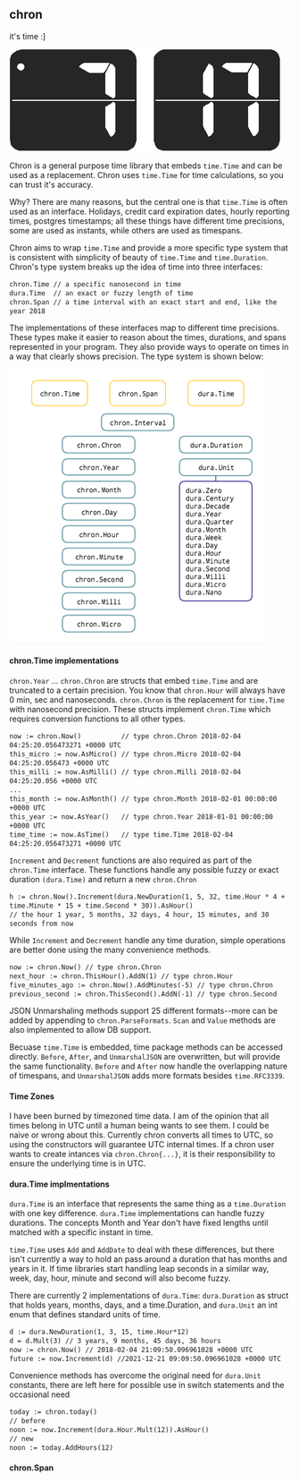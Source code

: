 ## chron
it's time :]

![](https://github.com/dustinevan/chron/blob/master/chron.png "chron")

Chron is a general purpose time library that embeds `time.Time` and can be used as a replacement. Chron uses `time.Time` for time calculations, so you can trust it's accuracy.

Why? There are many reasons, but the central one is that `time.Time` is often used as an interface. Holidays, credit card expiration dates, hourly reporting times, postgres timestamps; all these things have different time precisions, some are used as instants, while others are used as timespans. 

Chron aims to wrap `time.Time` and provide a more specific type system that is consistent with simplicity of beauty of `time.Time` and `time.Duration`. Chron's type system breaks up the idea of time into three interfaces: 
```golang
chron.Time // a specific nanosecond in time
dura.Time  // an exact or fuzzy length of time
chron.Span // a time interval with an exact start and end, like the year 2018
```
The implementations of these interfaces map to different time precisions. These types make it easier to reason about the times, durations, and spans represented in your program. They also provide ways to operate on times in a way that clearly shows precision. The type system is shown below:

![](https://github.com/dustinevan/chron/blob/master/typesystem.png "type system")

#### chron.Time implementations

`chron.Year` ... `chron.Chron` are structs that embed `time.Time` and are truncated to a certain precision. You know that `chron.Hour` will always have 0 min, sec and nanoseconds. `chron.Chron` is the replacement for `time.Time` with nanosecond precision. These structs implement `chron.Time` which requires conversion functions to all other types.
```golang
now := chron.Now()          // type chron.Chron 2018-02-04 04:25:20.056473271 +0000 UTC
this_micro := now.AsMicro() // type chron.Micro 2018-02-04 04:25:20.056473 +0000 UTC
this_milli := now.AsMilli() // type chron.Milli 2018-02-04 04:25:20.056 +0000 UTC
...
this_month := now.AsMonth() // type chron.Month 2018-02-01 00:00:00 +0000 UTC
this_year := now.AsYear()   // type chron.Year 2018-01-01 00:00:00 +0000 UTC
time_time := now.AsTime()   // type time.Time 2018-02-04 04:25:20.056473271 +0000 UTC
```
`Increment` and `Decrement` functions are also required as part of the `chron.Time` interface. These functions handle any possible fuzzy or exact duration `(dura.Time)` and return a new `chron.Chron`
```golang
h := chron.Now().Increment(dura.NewDuration(1, 5, 32, time.Hour * 4 + time.Minute * 15 + time.Second * 30)).AsHour()
// the hour 1 year, 5 months, 32 days, 4 hour, 15 minutes, and 30 seconds from now
```
While `Increment` and `Decrement` handle any time duration, simple operations are better done using the many convenience methods. 
```golang
now := chron.Now() // type chron.Chron 
next_hour := chron.ThisHour().AddN(1) // type chron.Hour
five_minutes_ago := chron.Now().AddMinutes(-5) // type chron.Chron
previous_second := chron.ThisSecond().AddN(-1) // type chron.Second
```
JSON Unmarshaling methods support 25 different formats--more can be added by appending to `chron.ParseFormats`. `Scan` and `Value` methods are also implemented to allow DB support. 

Becuase `time.Time` is embedded, time package methods can be accessed directly. `Before`, `After`, and `UnmarshalJSON` are overwritten, but will provide the same functionality. `Before` and `After` now handle the overlapping nature of timespans, and `UnmarshalJSON` adds more formats besides `time.RFC3339`.     

#### Time Zones
I have been burned by timezoned time data. I am of the opinion that all times belong in UTC until a human being wants to see them. I could be naive or wrong about this. Currently chron converts all times to UTC, so using the constructors will guarantee UTC internal times. If a chron user wants to create intances via `chron.Chron{...}`, it is their responsibility to ensure the underlying time is in UTC. 

#### dura.Time implmentations
`dura.Time` is an interface that represents the same thing as a `time.Duration` with one key difference. `dura.Time` implementations can handle fuzzy durations. The concepts Month and Year don't have fixed lengths until matched with a specific instant in time. 

`time.Time` uses `Add` and `AddDate` to deal with these differences, but there isn't currently a way to hold an pass around a duration that has months and years in it. If time libraries start handling leap seconds in a similar way, week, day, hour, minute and second will also become fuzzy. 

There are currently 2 implementations of `dura.Time`: `dura.Duration` as struct that holds years, months, days, and a time.Duration, and `dura.Unit` an int enum that defines standard units of time. 
```golang
d := dura.NewDuration(1, 3, 15, time.Hour*12)
d = d.Mult(3) // 3 years, 9 months, 45 days, 36 hours
now := chron.Now() // 2018-02-04 21:09:50.096961028 +0000 UTC
future := now.Increment(d) //2021-12-21 09:09:50.096961028 +0000 UTC
```
Convenience methods has overcome the original need for `dura.Unit` constants, there are left here for possible use in switch statements and the occasional need
```golang
today := chron.today()
// before 
noon := now.Increment(dura.Hour.Mult(12)).AsHour()
// new
noon := today.AddHours(12)
```
#### chron.Span
